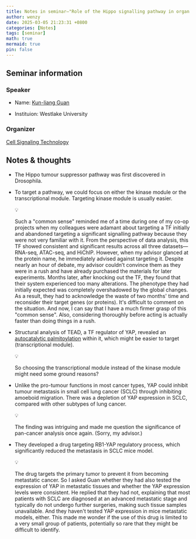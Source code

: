 ```yaml
---
title: Notes in seminar—"Role of the Hippo signalling pathway in organ size regulation and carcinogenesis"
author: wenzy
date: 2025-03-05 21:23:31 +0800
categories: [Notes]
tags: [seminar]
math: true
mermaid: true
pin: false
---
```


## Seminar information

### Speaker

- Name: [Kun-liang Guan](https://scholar.google.com/citations?user=XsqyxU0AAAAJ&hl=zh-CN&oi=sra)

- Instituion: Westlake University

### Organizer

[Cell Signaling Technology](https://www.cellsignal.com/?srsltid=AfmBOopZX7dlsHCT5f677CQ1oSMDJ0Zo4flRaO9xqzGqed95dLtRvjzO)

## Notes & thoughts

- The Hippo tumour suppressor pathway was first discovered in Drosophila.

- To target a pathway, we could focus on either the kinase module or the transcriptional module. Targeting kinase module is usually easier.

  <aside>
  💡
    
  Such a "common sense" reminded me of a time during one of my co-op projects when my colleagues were adamant about targeting a TF initially and abandoned targeting a significant signalling pathway because they were not very familiar with it. From the perspective of data analysis, this TF showed consistent and significant results across all three datasets—RNA-seq, ATAC-seq, and HiChIP. However, when my advisor glanced at the protein name, he immediately advised against targeting it. Despite nearly an hour of debate, my advisor couldn’t convince them as they were in a rush and have already purchased the materials for later experiments. Months later, after knocking out the TF, they found that their system experienced too many alterations. The phenotype they had initially expected was completely overshadowed by the global changes. As a result, they had to acknowledge the waste of two months' time and reconsider their target genes (or proteins). It's difficult to comment on the situation. And now, I can say that I have a much firmer grasp of this "common sense". Also, considering thoroughly before acting is actually faster than doing things in a rush.
    
  </aside>

- Structural analysis of TEAD, a TF regulator of YAP, revealed an [autocatalytic palmitoylation](https://genesdev.cshlp.org/content/24/3/235.full.pdf) within it, which might be easier to target (transcriptional module).

  <aside>
  💡
    
  So choosing the transcriptional module instead of the kinase module might need some ground reasons?
    
  </aside>

- Unlike the pro-tumour functions in most cancer types, YAP could inhibit tumour metastasis in small cell lung cancer (SCLC) through inhibiting amoeboid migration. There was a depletion of YAP expression in SCLC, compared with other subtypes of lung cancer.

  <aside>
  💡
    
  The finding was intriguing and made me question the significance of pan-cancer analysis once again. (Sorry, my advisor.)
    
  </aside>

- They developed a drug targeting RB1-YAP regulatory process, which significantly reduced the metastasis in SCLC mice model.

  <aside>
  💡
    
  The drug targets the primary tumor to prevent it from becoming metastatic cancer. So I asked Guan whether they had also tested the expression of YAP in metastatic tissues and whether the YAP expression levels were consistent. He replied that they had not, explaining that most patients with SCLC are diagnosed at an advanced metastatic stage and typically do not undergo further surgeries, making such tissue samples unavailable. And they haven't tested YAP expression in mice metastatic models, either. This made me wonder if the use of this drug is limited to a very small group of patients, potentially so rare that they might be difficult to identify. 
    
  </aside>
